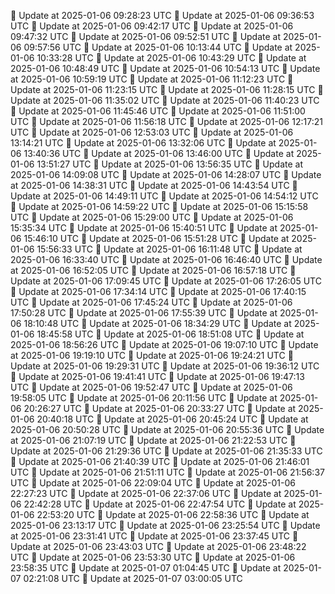 🔄 Update at 2025-01-06 09:28:23 UTC
🔄 Update at 2025-01-06 09:36:53 UTC
🔄 Update at 2025-01-06 09:42:17 UTC
🔄 Update at 2025-01-06 09:47:32 UTC
🔄 Update at 2025-01-06 09:52:51 UTC
🔄 Update at 2025-01-06 09:57:56 UTC
🔄 Update at 2025-01-06 10:13:44 UTC
🔄 Update at 2025-01-06 10:33:28 UTC
🔄 Update at 2025-01-06 10:43:29 UTC
🔄 Update at 2025-01-06 10:48:49 UTC
🔄 Update at 2025-01-06 10:54:13 UTC
🔄 Update at 2025-01-06 10:59:19 UTC
🔄 Update at 2025-01-06 11:12:23 UTC
🔄 Update at 2025-01-06 11:23:15 UTC
🔄 Update at 2025-01-06 11:28:15 UTC
🔄 Update at 2025-01-06 11:35:02 UTC
🔄 Update at 2025-01-06 11:40:23 UTC
🔄 Update at 2025-01-06 11:45:46 UTC
🔄 Update at 2025-01-06 11:51:00 UTC
🔄 Update at 2025-01-06 11:56:18 UTC
🔄 Update at 2025-01-06 12:17:21 UTC
🔄 Update at 2025-01-06 12:53:03 UTC
🔄 Update at 2025-01-06 13:14:21 UTC
🔄 Update at 2025-01-06 13:32:06 UTC
🔄 Update at 2025-01-06 13:40:36 UTC
🔄 Update at 2025-01-06 13:46:00 UTC
🔄 Update at 2025-01-06 13:51:27 UTC
🔄 Update at 2025-01-06 13:56:35 UTC
🔄 Update at 2025-01-06 14:09:08 UTC
🔄 Update at 2025-01-06 14:28:07 UTC
🔄 Update at 2025-01-06 14:38:31 UTC
🔄 Update at 2025-01-06 14:43:54 UTC
🔄 Update at 2025-01-06 14:49:11 UTC
🔄 Update at 2025-01-06 14:54:12 UTC
🔄 Update at 2025-01-06 14:59:22 UTC
🔄 Update at 2025-01-06 15:15:58 UTC
🔄 Update at 2025-01-06 15:29:00 UTC
🔄 Update at 2025-01-06 15:35:34 UTC
🔄 Update at 2025-01-06 15:40:51 UTC
🔄 Update at 2025-01-06 15:46:10 UTC
🔄 Update at 2025-01-06 15:51:28 UTC
🔄 Update at 2025-01-06 15:56:33 UTC
🔄 Update at 2025-01-06 16:11:48 UTC
🔄 Update at 2025-01-06 16:33:40 UTC
🔄 Update at 2025-01-06 16:46:40 UTC
🔄 Update at 2025-01-06 16:52:05 UTC
🔄 Update at 2025-01-06 16:57:18 UTC
🔄 Update at 2025-01-06 17:09:45 UTC
🔄 Update at 2025-01-06 17:26:05 UTC
🔄 Update at 2025-01-06 17:34:14 UTC
🔄 Update at 2025-01-06 17:40:15 UTC
🔄 Update at 2025-01-06 17:45:24 UTC
🔄 Update at 2025-01-06 17:50:28 UTC
🔄 Update at 2025-01-06 17:55:39 UTC
🔄 Update at 2025-01-06 18:10:48 UTC
🔄 Update at 2025-01-06 18:34:29 UTC
🔄 Update at 2025-01-06 18:45:58 UTC
🔄 Update at 2025-01-06 18:51:08 UTC
🔄 Update at 2025-01-06 18:56:26 UTC
🔄 Update at 2025-01-06 19:07:10 UTC
🔄 Update at 2025-01-06 19:19:10 UTC
🔄 Update at 2025-01-06 19:24:21 UTC
🔄 Update at 2025-01-06 19:29:31 UTC
🔄 Update at 2025-01-06 19:36:12 UTC
🔄 Update at 2025-01-06 19:41:41 UTC
🔄 Update at 2025-01-06 19:47:13 UTC
🔄 Update at 2025-01-06 19:52:47 UTC
🔄 Update at 2025-01-06 19:58:05 UTC
🔄 Update at 2025-01-06 20:11:56 UTC
🔄 Update at 2025-01-06 20:26:27 UTC
🔄 Update at 2025-01-06 20:33:27 UTC
🔄 Update at 2025-01-06 20:40:18 UTC
🔄 Update at 2025-01-06 20:45:24 UTC
🔄 Update at 2025-01-06 20:50:28 UTC
🔄 Update at 2025-01-06 20:55:36 UTC
🔄 Update at 2025-01-06 21:07:19 UTC
🔄 Update at 2025-01-06 21:22:53 UTC
🔄 Update at 2025-01-06 21:29:36 UTC
🔄 Update at 2025-01-06 21:35:33 UTC
🔄 Update at 2025-01-06 21:40:39 UTC
🔄 Update at 2025-01-06 21:46:01 UTC
🔄 Update at 2025-01-06 21:51:11 UTC
🔄 Update at 2025-01-06 21:56:37 UTC
🔄 Update at 2025-01-06 22:09:04 UTC
🔄 Update at 2025-01-06 22:27:23 UTC
🔄 Update at 2025-01-06 22:37:06 UTC
🔄 Update at 2025-01-06 22:42:28 UTC
🔄 Update at 2025-01-06 22:47:54 UTC
🔄 Update at 2025-01-06 22:53:20 UTC
🔄 Update at 2025-01-06 22:58:36 UTC
🔄 Update at 2025-01-06 23:13:17 UTC
🔄 Update at 2025-01-06 23:25:54 UTC
🔄 Update at 2025-01-06 23:31:41 UTC
🔄 Update at 2025-01-06 23:37:45 UTC
🔄 Update at 2025-01-06 23:43:03 UTC
🔄 Update at 2025-01-06 23:48:22 UTC
🔄 Update at 2025-01-06 23:53:30 UTC
🔄 Update at 2025-01-06 23:58:35 UTC
🔄 Update at 2025-01-07 01:04:45 UTC
🔄 Update at 2025-01-07 02:21:08 UTC
🔄 Update at 2025-01-07 03:00:05 UTC
